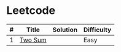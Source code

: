 # Leetcode
| # | Title | Solution | Difficulty |
|---| ----- | -------- | ---------- |
| 1 | [Two Sum](https://leetcode.com/problems/two-sum/) | | Easy
